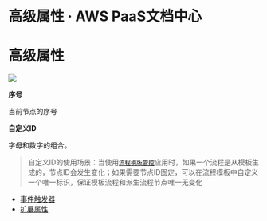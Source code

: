# 高级属性 · AWS PaaS文档中心

# 高级属性

[![](https://docs.awspaas.com/user-manual/aws-pass-console-user-manual-process-64ga/manual_task/base3.1.png)](<base3.1.png>)

**序号**

当前节点的序号

**自定义ID**

字母和数字的组合。

> 自定义ID的使用场景：当使用[`流程模版管控`](<https://docs.awspaas.com/apps/com.actionsoft.apps.addons.processdeftpl/>)应用时，如果一个流程是从模板生成的，节点ID会发生变化；如果需要节点ID固定，可以在流程模板中自定义一个唯一标识，保证模板流程和派生流程节点唯一无变化

  * [事件触发器](<event_trigger.html>)
  * [扩展属性](<extended_attribute.html>)